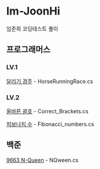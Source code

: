 # Im-JoonHi
임준희 코딩테스트 풀이

## 프로그래머스

### LV.1
[달리기 경주](https://school.programmers.co.kr/learn/courses/30/lessons/178871) - HorseRunningRace.cs

### LV.2
[올바른 괄호](https://school.programmers.co.kr/learn/courses/30/lessons/12945) - Correct_Brackets.cs


[피보나치 수](https://school.programmers.co.kr/learn/courses/30/lessons/12909) - Fibonacci_numbers.cs

## 백준

[9663 N-Queen](https://www.acmicpc.net/problem/9663) - NQween.cs
